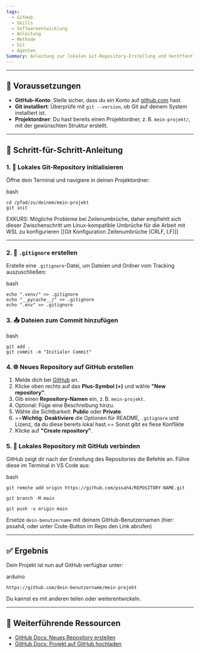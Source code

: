 ```yaml
---
tags:
  - GitHub
  - Skills
  - Softwareentwicklung
  - Anleitung
  - Methode
  - Git
  - Agenten
Summary: Anleitung zur lokalen Git-Repository-Erstellung und Veröffentlichung auf GitHub.
---
```

---
## 🧰 Voraussetzungen

- **GitHub-Konto**: Stelle sicher, dass du ein Konto auf [github.com](https://github.com) hast.
- **Git installiert**: Überprüfe mit `git --version`, ob Git auf deinem System installiert ist.
- **Projektordner**: Du hast bereits einen Projektordner, z. B. `mein-projekt/`, mit der gewünschten Struktur erstellt.

---

## 📝 Schritt-für-Schritt-Anleitung

### 1. 📁 Lokales Git-Repository initialisieren

Öffne dein Terminal und navigiere in deinen Projektordner:

bash

```
cd /pfad/zu/deinem/mein-projekt
git init
```

EXKURS: Mögliche Probleme bei Zeilenumbrüche, daher empfiehlt sich dieser Zwischenschritt um Linux-kompatible Umbrüche für die Arbeit mit WSL zu konfigurieren [[Git Konfiguration Zeilenumbrüche (CRLF, LF)]]

---

### 2. 📄 `.gitignore` erstellen

Erstelle eine `.gitignore`-Datei, um Dateien und Ordner vom Tracking auszuschließen:

bash

```
echo ".venv/" >> .gitignore 
echo "__pycache__/" >> .gitignore 
echo ".env" >> .gitignore
```

### 3. 📤 Dateien zum Commit hinzufügen

bash

```
git add . 
git commit -m "Initialer Commit"
```


### 4. 🌐 Neues Repository auf GitHub erstellen

1. Melde dich bei [GitHub](https://github.com) an.
2. Klicke oben rechts auf das **Plus-Symbol (+)** und wähle **"New repository"**.
3. Gib einen **Repository-Namen** ein, z. B. `mein-projekt`.
4. Optional: Füge eine Beschreibung hinzu.
5. Wähle die Sichtbarkeit: **Public** oder **Private**.
6. ==**Wichtig**: **Deaktiviere** die Optionen für README, `.gitignore` und Lizenz, da du diese bereits lokal hast.== Sonst gibt es fiese Konflikte
7. Klicke auf **"Create repository"**.
    

### 5. 🔗 Lokales Repository mit GitHub verbinden

GitHub zeigt dir nach der Erstellung des Repositories die Befehle an. Führe diese im Terminal in VS Code aus:

bash
```
git remote add origin https://github.com/pssah4/REPOSITORY-NAME.git 
```
```
git branch -M main 
```
```
git push -u origin main
```

Ersetze `dein-benutzername` mit deinem GitHub-Benutzernamen (hier: pssah4, oder unter Code-Button im Repo den Link abrufen)

---

## ✅ Ergebnis

Dein Projekt ist nun auf GitHub verfügbar unter:

arduino

`https://github.com/dein-benutzername/mein-projekt`

Du kannst es mit anderen teilen oder weiterentwickeln.

---

## 📘 Weiterführende Ressourcen

- [GitHub Docs: Neues Repository erstellen](https://docs.github.com/en/repositories/creating-and-managing-repositories/creating-a-new-repository)
- [GitHub Docs: Projekt auf GitHub hochladen](https://docs.github.com/en/get-started/start-your-journey/uploading-a-project-to-github)